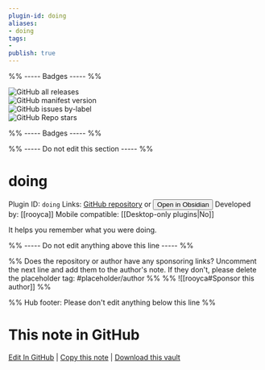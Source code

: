 ```yaml
---
plugin-id: doing
aliases:
- doing
tags: 
- 
publish: true
---
```


%% ----- Badges ----- %%

![GitHub all releases](https://img.shields.io/github/downloads/rooyca/doing/total?color=573E7A&logo=github&style=for-the-badge)   
![GitHub manifest version](https://img.shields.io/github/manifest-json/v/rooyca/doing?color=573E7A&logo=github&style=for-the-badge)   
![GitHub issues by-label](https://img.shields.io/github/issues/rooyca/doing/help%20wanted?color=573E7A&logo=github&style=for-the-badge)   
![GitHub Repo stars](https://img.shields.io/github/stars/rooyca/doing?color=573E7A&logo=github&style=for-the-badge)

%% ----- Badges ----- %%

%% ----- Do not edit this section ----- %%

# doing

Plugin ID: `doing`
Links: [GitHub repository](https://github.com/rooyca/doing) or [<button id=HH>Open in Obsidian</button>](obsidian://show-plugin?id=doing)
Developed by: [[rooyca]]
Mobile compatible: [[Desktop-only plugins|No]]

It helps you remember what you were doing.

%% ----- Do not edit anything above this line ----- %% 

%% Does the repository or author have any sponsoring links? Uncomment the next line and add them to the author's note. If they don't, please delete the placeholder tag: #placeholder/author %%
%% ![[rooyca#Sponsor this author]] %%

%% Hub footer: Please don't edit anything below this line %%

# This note in GitHub

<span class="git-footer">[Edit In GitHub](https://github.dev/obsidian-community/obsidian-hub/blob/main/02%20-%20Community%20Expansions/02.05%20All%20Community%20Expansions/Plugins/doing.md "git-hub-edit-note") | [Copy this note](https://raw.githubusercontent.com/obsidian-community/obsidian-hub/main/02%20-%20Community%20Expansions/02.05%20All%20Community%20Expansions/Plugins/doing.md "git-hub-copy-note") | [Download this vault](https://github.com/obsidian-community/obsidian-hub/archive/refs/heads/main.zip "git-hub-download-vault") </span>
